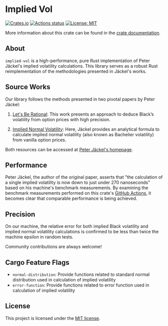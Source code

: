 # Implied Vol

[![Crates.io](https://img.shields.io/crates/v/implied-vol)](https://crates.io/crates/implied-vol)
[![Actions status](https://github.com/nakashima-hikaru/implied-vol/actions/workflows/ci.yaml/badge.svg)](https://github.com/nakashima-hikaru/implied-vol/actions)
[![License: MIT](https://img.shields.io/badge/License-MIT-yellow.svg)](https://opensource.org/licenses/MIT)

More information about this crate can be found in
the [crate documentation](https://docs.rs/implied-vol/1.0/implied_vol/).

## About

`implied-vol` is a high-performance, pure Rust implementation of Peter Jäckel's implied volatility calculations. This
library serves as a robust Rust reimplementation of the methodologies presented in Jäckel's works.

## Source Works

Our library follows the methods presented in two pivotal papers by Peter Jäckel:

1. [Let's Be Rational](http://www.jaeckel.org/LetsBeRational.pdf): This work presents an approach to deduce Black’s
   volatility from option prices with high precision.

2. [Implied Normal Volatility](http://www.jaeckel.org/ImpliedNormalVolatility.pdf): Here, Jäckel provides an analytical
   formula to calculate implied normal volatility (also known as Bachelier volatility) from vanilla option prices.

Both resources can be accessed at [Peter Jäckel's homepage](http://www.jaeckel.org/).

## Performance

Peter Jäckel, the author of the original paper, asserts that "the calculation of a single implied volatility is now down
to just under 270 nanoseconds" based on his machine's benchmark measurements. By examining the benchmark measurements
performed on this crate's [GitHub Actions](https://github.com/nakashima-hikaru/implied-vol/actions), it becomes clear
that comparable performance is being achieved.

## Precision

On our machine, the relative error for both implied Black volatility and implied normal
volatility calculations is confirmed to be less than twice the machine epsilon in random tests.

Community contributions are always welcome!

## Cargo Feature Flags

- `normal-distribution`: Provide functions related to standard normal distribution used in calculation of implied
  volatility
- `error-function`: Provide functions related to error function used in calculation of implied volatility

## License

This project is licensed under the [MIT license](https://github.com/nakashima-hikaru/implied-vol/blob/main/LICENSE).